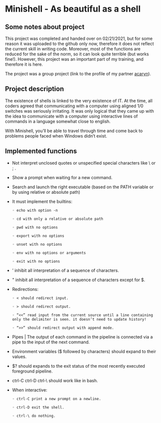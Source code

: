 # Minishell - As beautiful as a shell

## Some notes about project

This project was completed and handed over on 02/21/2021, but for some reason it was uploaded to the github only now, therefore it does not reflect the current skill in writing code. Moreover, most of the functions are reduced for the sake of the norm, so it can look quite terrible (but works fine!). However, this project was an important part of my training, and therefore it is here.

The project was a group project (link to the profile of my partner [acaryn](https://github.com/a173)).

## Project description

  The existence of shells is linked to the very existence of IT. At the time, all coders agreed that communicating with a computer using aligned 1/0 switches was seriously irritating. It was only logical that they came up with the idea to communicate with a computer using interactive lines of commands in a language somewhat close to english.

  With Minishell, you’ll be able to travel through time and come back to problems people faced when Windows didn’t exist.

## Implemented functions

+ Not interpret unclosed quotes or unspecified special characters like \ or ; .

+ Show a prompt when waiting for a new command.

+ Search and launch the right executable (based on the PATH variable or by using
relative or absolute path)

+ It must implement the builtins:

      ◦ echo with option -n

      ◦ cd with only a relative or absolute path

      ◦ pwd with no options

      ◦ export with no options

      ◦ unset with no options

      ◦ env with no options or arguments

      ◦ exit with no options

+ ’ inhibit all interpretation of a sequence of characters.

+ " inhibit all interpretation of a sequence of characters except for $.

+ Redirections:

      ◦ < should redirect input.

      ◦ > should redirect output.

      ◦ “<<” read input from the current source until a line containing only the delimiter is seen. it doesn’t need to update history!

      ◦ “>>” should redirect output with append mode.
    
+ Pipes | The output of each command in the pipeline is connected via a pipe to the
input of the next command.

+ Environment variables ($ followed by characters) should expand to their values.

+ $? should expands to the exit status of the most recently executed foreground
pipeline.

+ ctrl-C ctrl-D ctrl-\ should work like in bash.

+ When interactive:

      ◦ ctrl-C print a new prompt on a newline.

      ◦ ctrl-D exit the shell.

      ◦ ctrl-\ do nothing.
